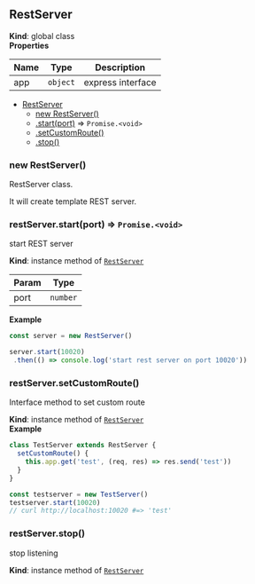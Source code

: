 <a name="RestServer"></a>

## RestServer
**Kind**: global class  
**Properties**

| Name | Type | Description |
| --- | --- | --- |
| app | <code>object</code> | express interface |


* [RestServer](#RestServer)
    * [new RestServer()](#new_RestServer_new)
    * [.start(port)](#RestServer+start) ⇒ <code>Promise.&lt;void&gt;</code>
    * [.setCustomRoute()](#RestServer+setCustomRoute)
    * [.stop()](#RestServer+stop)

<a name="new_RestServer_new"></a>

### new RestServer()
RestServer class.

It will create template REST server.

<a name="RestServer+start"></a>

### restServer.start(port) ⇒ <code>Promise.&lt;void&gt;</code>
start REST server

**Kind**: instance method of [<code>RestServer</code>](#RestServer)  

| Param | Type |
| --- | --- |
| port | <code>number</code> | 

**Example**  
```js
const server = new RestServer()

server.start(10020)
 .then(() => console.log('start rest server on port 10020'))
```
<a name="RestServer+setCustomRoute"></a>

### restServer.setCustomRoute()
Interface method to set custom route

**Kind**: instance method of [<code>RestServer</code>](#RestServer)  
**Example**  
```js
class TestServer extends RestServer {
  setCustomRoute() {
    this.app.get('test', (req, res) => res.send('test'))
  }
}

const testserver = new TestServer()
testserver.start(10020)
// curl http://localhost:10020 #=> 'test'
```
<a name="RestServer+stop"></a>

### restServer.stop()
stop listening

**Kind**: instance method of [<code>RestServer</code>](#RestServer)  
